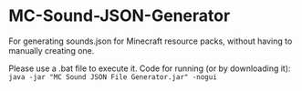 # MC-Sound-JSON-Generator
For generating sounds.json for Minecraft resource packs, without having to manually creating one.

Please use a .bat file to execute it.
Code for running (or by downloading it):
`java -jar "MC Sound JSON File Generator.jar" -nogui`
